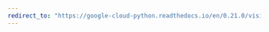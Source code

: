 ```yaml
---
redirect_to: "https://google-cloud-python.readthedocs.io/en/0.21.0/vision-safe-search.html"
---
```

